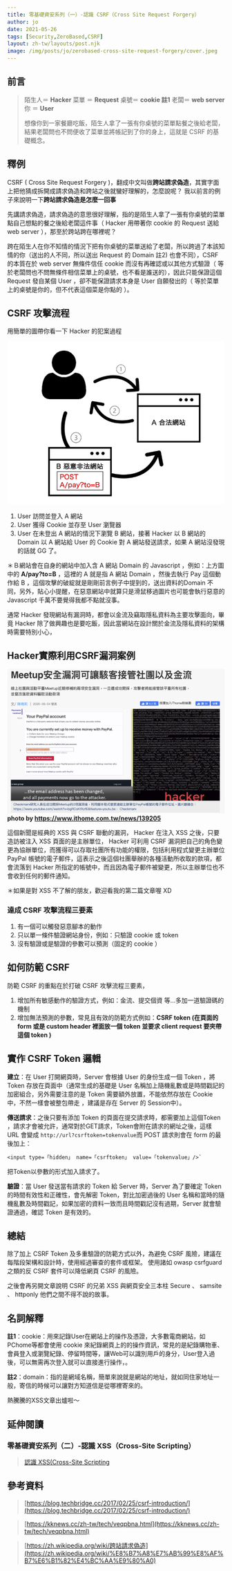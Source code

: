 ```yaml
---
title: 零基礎資安系列（一）-認識 CSRF（Cross Site Request Forgery）
author: jo
date: 2021-05-26
tags: [Security,ZeroBased,CSRF]
layout: zh-tw/layouts/post.njk
image: /img/posts/jo/zerobased-cross-site-request-forgery/cover.jpeg
---
```

<!-- summary -->
## 前言
> 陌生人＝ **Hacker** 菜單 ＝ **Request**
> 桌號＝ **cookie 註1** 老闆＝ **web server** 你 ＝ **User**
>
>想像你到一家餐廳吃飯，陌生人拿了一張有你桌號的菜單點餐之後給老闆，結果老闆問也不問便收了菜單並將帳記到了你的身上，這就是 CSRF 的基礎概念。
<!-- summary -->

## 釋例
CSRF ( Cross Site Request Forgery )，翻成中文叫做**跨站請求偽造**，其實字面上把他猜成拆開成請求偽造和跨站之後就蠻好理解的，怎麼說呢？ 我以前言的例子來說明一下**跨站請求偽造是怎麼一回事**

先講請求偽造，請求偽造的意思很好理解，指的是陌生人拿了一張有你桌號的菜單點自己想點的餐之後給老闆這件事（ Hacker 用帶著你 cookie 的 Request 送給 web server ），那至於跨站跨在哪裡呢？

跨在陌生人在你不知情的情況下把有你桌號的菜單送給了老闆，所以跨過了本該知情的你（送出的人不同，所以送出 Request 的 Domain 註2) 也會不同），CSRF 的本質在於 web server 無條件信任 cookie 而沒有再確認或以其他方式驗證（ 等於老闆問也不問無條件相信菜單上的桌號，也不看是誰送的），因此只能保證這個Request 發自某個 User ，卻不能保證請求本身是 User 自願發出的（ 等於菜單上的桌號是你的，但不代表這個菜是你點的 ）。

## CSRF 攻擊流程

用簡單的圖帶你看一下 Hacker 的犯案過程

![](/img/posts/jo/zerobased-cross-site-request-forgery/p1.png)

1.  User 訪問並登入 A 網站
2.  User 獲得 Cookie 並存至 User 瀏覽器
3.  User 在未登出 A 網站的情況下瀏覽 B 網站，接著 Hacker 以 B 網站的 Domain 以 A 網站給 User 的 Cookie 對 A 網站發送請求，如果 A 網站沒發現的話就 GG 了。

＊Ｂ網站會在自身的網站中加入含 A 網站 Domain 的 Javascript ，例如：上方圖中的 **A/pay?to=B** ，這裡的 A 就是指 A 網站 Domain ，然後去執行 Pay 這個動作給 B ，這個攻擊的破綻就是剛剛前言例子中提到的，送出資料的Domain 不同，另外，貼心小提醒，在惡意網站中就算只是滑鼠移過圖片也可能會執行惡意的 Javascript 千萬不要覺得我都不點就沒事。

通常 Hacker 發現網站有漏洞時，都會以金流及竊取隱私資料為主要攻擊面向，畢竟 Hacker 除了做興趣也是要吃飯，因此當網站在設計關於金流及隱私資料的架構時需要特別小心，

## Hacker實際利用CSRF漏洞案例

![](/img/posts/jo/zerobased-cross-site-request-forgery/p2.png)
**photo by https://www.ithome.com.tw/news/139205**

這個新聞是經典的 XSS 與 CSRF 聯動的漏洞， Hacker 在注入 XSS 之後，只要造訪被注入 XSS 頁面的是主辦單位， Hacker 可利用 CSRF 漏洞把自己的角色變更為協辦單位，而獲得可以存取社團所有功能的權限，包括利用程式變更主辦單位 PayPal 帳號的電子郵件，這表示之後這個社團舉辦的各種活動所收取的款項，都會流落到 Hacker 所指定的帳號中，而且因為電子郵件被變更，所以主辦單位也不會收到任何的郵件通知。

＊如果是對 XSS 不了解的朋友，歡迎看我的第二篇文章喔 XD

### 達成 CSRF 攻擊流程三要素

1.  有一個可以觸發惡意腳本的動作
2.  只以單一條件驗證網站身份，例如：只驗證 cookie 或 token
3.  沒有驗證或是驗證的參數可以預測（固定的 cookie ）

## 如何防範 CSRF

防範 CSRF 的重點在於打破 CSRF 攻擊流程三要素，

1.  增加所有敏感動作的驗證方式，例如：金流、提交個資 等…多加一道驗證碼的機制
2.  增加無法預測的參數，常見且有效的防範方式例如：**CSRF token (在頁面的 form 或是 custom header 裡面放一個 token 並要求 client request 要夾帶這個 token )**

## 實作 CSRF Token 邏輯

**建立**：在 User 打開網頁時，Server 會根據 User 的身份生成一個 Token ，將 Token 存放在頁面中（通常生成的基礎是 User 名稱加上隨機亂數或是時間戳記的加密組合，另外需要注意的是 Token 需要額外放置，不能依然存放在 Cookie 中，不然一樣會被整包帶走 ，建議是存在 Server 的 Session中）。

**傳送請求**：之後只要有添加 Token 的頁面在提交請求時，都需要加上這個Token ，請求才會被允許，通常對於GET請求，Token會附在請求的網址之後，這樣 URL 會變成   `http://url?csrftoken=tokenvalue`而 POST 請求則會在 form 的最後加上：    
```txt
<input type=「hidden」 name=「csrftoken」 value=「tokenvalue」/>`
```
把Token以參數的形式加入請求了。



**驗證**：當 User 發送當有請求的 Token 給 Server 時，Server 為了要確定 Token 的時間有效性和正確性，會先解密 Token，對比加密過後的 User 名稱和當時的隨機亂數及時間戳記，如果加密的資料一致而且時間戳記沒有過期，Server 就會驗證通過，確認 Token 是有效的。

## 總結

除了加上 CSRF Token 及多重驗證的防範方式以外，為避免 CSRF 風險，建議在每階段架構和設計時，使用經過審查的套件或框架。 使用諸如 owasp csrfguard 之類的反 CSRF 套件可以降低網頁 CSRF 的風險。

之後會再另開文章說明 CSRF 的兄弟 XSS 與網頁安全三本柱 Secure 、 samsite 、 httponly 他們之間不得不說的故事。

## 名詞解釋

**註1**：cookie：用來記錄User在網站上的操作及憑證，大多數電商網站，如PChome等都會使用 cookie 來紀錄網頁上的的操作資訊，常見的是紀錄購物車、會員登入或瀏覽紀錄、停留時間等，讓Web可以識別用戶的身分，User登入過後，可以無需再次登入就可以直接進行操作，。

**註2**：domain：指的是網域名稱，簡單來說就是網站的地址，就如同住家地址一般，寄信的時候可以讓對方知道信是從哪裡寄來的。

熱騰騰的XSS文章出爐啦～

## 延伸閱讀

### 零基礎資安系列（二）-認識 XSS（Cross-Site Scripting）

> [認識 XSS(Cross-Site Scripting](https://tech-blog.cymetrics.io/jo/zerobased-cross-site-scripting)

## 參考資料

> [https://blog.techbridge.cc/2017/02/25/csrf-introduction/](https://blog.techbridge.cc/2017/02/25/csrf-introduction/)

> [https://kknews.cc/zh-tw/tech/veqpbna.html](https://kknews.cc/zh-tw/tech/veqpbna.html)

> [https://zh.wikipedia.org/wiki/跨站請求偽造](https://zh.wikipedia.org/wiki/%E8%B7%A8%E7%AB%99%E8%AF%B7%E6%B1%82%E4%BC%AA%E9%80%A0)
